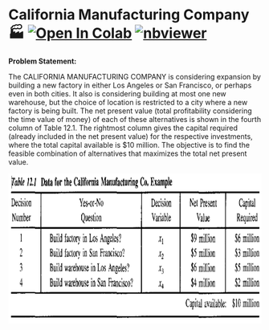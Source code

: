 # California Manufacturing Company 🏭 <a href="https://colab.research.google.com/github/Pegah-Ardehkhani/Optimization-Problems-and-Solutions/blob/main/11.%20California%20Manufacturing%20Company/California%20Manufacturing%20Company.ipynb" target="_parent\"><img src="https://colab.research.google.com/assets/colab-badge.svg" alt="Open In Colab"/></a> [![nbviewer](https://img.shields.io/badge/render-nbviewer-orange.svg)](https://nbviewer.org/github/Pegah-Ardehkhani/Optimization-Problems-and-Solutions/blob/main/11.%20California%20Manufacturing%20Company/California%20Manufacturing%20Company.ipynb)

**Problem Statement:**

The CALIFORNIA MANUFACTURING COMPANY is considering expansion by building a new factory in either Los Angeles or San Francisco, or perhaps even in both cities. It also is considering building at most one new warehouse, but the choice of location is restricted to a city where a new factory is being built. The net present value (total profitability considering the time value of money) of each of these alternatives is shown in the fourth column of Table 12.1. The rightmost column gives the capital required (already included in the net present value) for the respective investments, where the total capital available is $10 million. The objective is to find the feasible combination of alternatives that maximizes the total net present value.

<p align="center">
  <img width="700" height="300" src="https://github.com/Pegah-Ardehkhani/Optimization-Problems-and-Solutions/blob/main/11.%20California%20Manufacturing%20Company/Table%2012.1.PNG">
</p>
